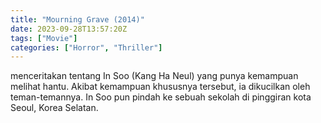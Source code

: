 ```yaml
---
title: "Mourning Grave (2014)"
date: 2023-09-28T13:57:20Z
tags: ["Movie"]
categories: ["Horror", "Thriller"]
---
```


menceritakan tentang In Soo (Kang Ha Neul) yang punya kemampuan melihat hantu. Akibat kemampuan khususnya tersebut, ia dikucilkan oleh teman-temannya. In Soo pun pindah ke sebuah sekolah di pinggiran kota Seoul, Korea Selatan.

  <mux-player stream-type="on-demand"
  src="https://kp3d-my.sharepoint.com/personal/ryoo_kp3d_onmicrosoft_com/_layouts/15/download.aspx?share=Eca5rRt0bItOuMiUPKfbVs8BGU9qM5H5_eKsH4-ai3D2Gw" metadata-video-title="Mourning Grave (2014)" prefer-playback="mse" controls>
  </mux-player>
  
  
  <script src="https://cdn.jsdelivr.net/npm/@mux/mux-player"></script>
  
   <script id="KlVJX7D01BrKoZAlwyrG7yz5PzHWjsnnXub3kVqqKs98" type="application/ld+json">
 {
  "@context": "https://schema.org/",
  "@type": "VideoObject",
  "name": "Mourning Grave (2014)",
  "contentUrl": "https://stream.mux.com/KlVJX7D01BrKoZAlwyrG7yz5PzHWjsnnXub3kVqqKs98.m3u8",
  "thumbnailUrl": "https://www.themoviedb.org/t/p/original/7ndclZJ8cBsVC2A6LasRhmtcxpE.jpg?width=314&fit_mode=preserve&time=25",
  "uploadDate": "2023-09-28T13:57:20Z",
}

</script>